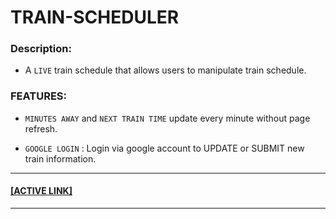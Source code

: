 # TRAIN-SCHEDULER

### Description: 

* A `LIVE` train schedule that allows users to manipulate train schedule.

### FEATURES:

* `MINUTES AWAY` and `NEXT TRAIN TIME` update every minute without page refresh.

* `GOOGLE LOGIN` : Login via google account to UPDATE or SUBMIT new train information. 

<hr>

<a href="https://philiptd5000.github.io/train-scheduler/" target="_blank"><h4>[ACTIVE LINK]</h4></a>

<hr>

